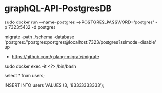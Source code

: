 # graphQL-API-PostgresDB


sudo docker run --name=postgres -e POSTGRES_PASSWORD='postgres' -p 7323:5432 -d postgres



migrate -path ./schema -database 'postgres://postgres:postgres@localhost:7323/postgres?sslmode=disable' up
- https://github.com/golang-migrate/migrate



sudo docker exec -it <?> /bin/bash

select * from users;

INSERT INTO users VALUES (3, '83333333333');

